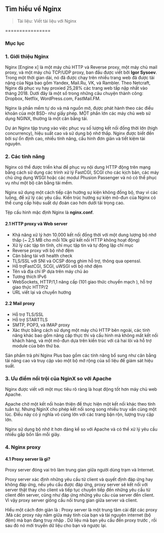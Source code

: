 ## Tìm hiểu về  Nginx

> Tài liệu: Viết tài liệu với Nginx

================

### Mục lục


### 1. Giới thiệu Nginx

Nginx [Engine x] là một máy chủ  HTTP và Reverse proxy, một máy chủ mail proxy, và một máy chủ TCP/UDP proxy, ban đầu được viết bởi **Igor Sysoev**. Trong một thời gian dài, nó đã được chạy trên nhiều trang web đã được tải nặng của Nga bao gồm Yandex, Mail.Ru, VK, và Rambler. Theo Netcraft, Nginx đã phục vụ hay proxied 25,28% các trang web tấp nập nhất vào tháng 2018. Dưới đây là một số trong những câu chuyện thành công: Dropbox, Netflix, WordPress.com, FastMail.FM.

Nginx là phần mềm tự do và mã nguồn mở, được phát hành theo các điều khoản của một BSD- như giấy phép. MỘT phần lớn các máy chủ web sử dụng NGINX, thường là một cân bằng tải.

Dự án Nginx tập trung vào việc phục vụ số lượng kết nối đồng thời lớn (high concurrency), hiệu suất cao và sử dụng bộ nhớ thấp. Nginx được biết đến bởi sự ổn định cao, nhiều tính năng, cấu hình đơn giản và tiết kiệm tài nguyên.

### 2. Các tính năng

Nginx có thể được triển khai để phục vụ nội dung HTTP động trên mạng bằng cách sử dụng các trình xử lý FastCGI, SCGI cho các kịch bản, các máy chủ ứng dụng WSGI hoặc các modul Phusion Passenger và nó có thể phục vụ như một bộ cân bằng tải mềm.

Nginx sử dụng một cách tiếp cận hướng sự kiện không đồng bộ, thay vì các luồng, để xử lý các yêu cầu. Kiến trúc hướng sự kiện mô-đun của Nginx có thể cung cấp hiệu suất dự đoán cao hơn dưới tải trọng cao.

Tệp cấu hình mặc định Nginx là **nginx.conf**.

#### 2.1 HTTP proxy và Web server

* Khả năng xử lý hơn 10.000 kết nối đồng thời với một dung lượng bộ nhớ thấp (~ 2,5 MB cho mỗi 10k giữ kết nối HTTP không hoạt động)
* Xử lý các tập tin tĩnh, chỉ mục tập tin và tự động lập chỉ mục
* Reverse proxy với bộ nhớ đệm
* Cân bằng tải với health check
* TLS/SSL với SNI và OCSP đóng ghim hỗ trợ, thông qua openssl.
* Hỗ trợFastCGI, SCGI, uWSGI với bộ nhớ đệm
* Tên và địa chỉ IP dựa trên máy chủ ảo
* Tương thích IPv6
* WebSockets, HTTP/1,1 nâng cấp (101 giao thức chuyển mạch
), hỗ trợ giao thức HTTP/2
* URL viết lại và chuyển hướng

#### 2.2 Mail proxy

* Hỗ trợ TLS/SSL
* Hỗ trợ STARTTLS
* SMTP, POP3, và IMAP proxy
* Xác thực bằng cách sử dụng một máy chủ HTTP bên ngoài, các tính năng khác bao gồm nâng cấp thực thi và cấu hình mà không mất kết nối khách hàng, và một mô-đun dựa trên kiến trúc với cả hai lõi và hỗ trợ module của bên thứ ba.

Sản phẩm trả phí Nginx Plus bao gồm các tính năng bổ sung như cân bằng tải nâng cao và truy cập vào một bộ mở rộng của số liệu để giám sát hiệu suất.

### 3. Ưu điểm nổi trội của NginX so với Apache

Nginx được viết với một mục tiêu rõ ràng là hoạt động tốt hơn máy chủ web Apache.

Apache chờ một kết nối hoàn thiện để thực hiện một kết nối khác theo tính tuần tự. Nhưng NginX cho phép kết nối song song nhiều truy vấn cùng một lúc. Điều này có ý nghĩa vô cùng lớn với các trang bận rộn, lượng truy cập lớn.

Nginx sử dụng bộ nhớ ít hơn đáng kể so với Apache và có thể xử lý yêu cầu nhiều gấp bốn lần mỗi giây.

### 4. Nginx proxy

#### 4.1 Proxy server là gì?

Proxy server đóng vai trò làm trung gian giữa người dùng trạm và Internet.

Proxy server xác định những yêu cầu từ client và quyết định đáp ứng hay không đáp ứng, nếu yêu cầu được đáp ứng, proxy server sẽ kết nối với server thật thay cho client và tiếp tục chuyển tiếp đến những yêu cầu từ client đến server, cũng như đáp ứng những yêu cầu của server đến client. Vì vậy proxy server giống cầu nối trung gian giữa server và client.

Hiểu một cách đơn giản là : Proxy server là một trung tâm cài đặt các proxy .Mà các proxy này nằm giữa máy tính của bạn và tài nguyên internet (bộ đệm) mà bạn đang truy nhập . Dữ liệu mà bạn yêu cầu đến proxy trước , rồi sau đó nó mới truyền dữ liệu cho bạn và ngược lại.
